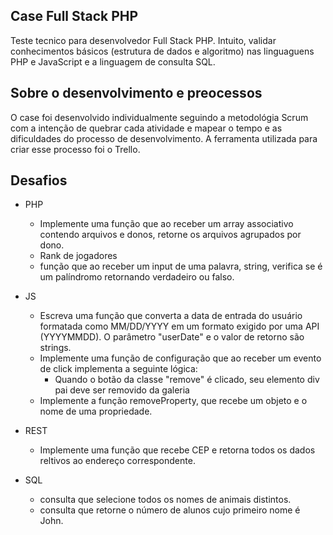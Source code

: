 ## Case Full Stack PHP

Teste tecnico para desenvolvedor Full Stack PHP. Intuito, validar conhecimentos básicos (estrutura de dados e algoritmo) nas linguaguens PHP e JavaScript 
e a linguagem de consulta SQL.

## Sobre o desenvolvimento e preocessos
O case foi desenvolvido individualmente seguindo a metodológia Scrum com a intenção de quebrar cada atividade e mapear o tempo e as dificuldades do processo de desenvolvimento. 
A ferramenta utilizada para criar esse processo foi o Trello.

## Desafios

* PHP
  * Implemente uma função que ao receber um array associativo contendo arquivos e donos, retorne os arquivos agrupados por dono. 
  * Rank de jogadores
  * função que ao receber um input de uma palavra, string, verifica se é um palíndromo retornando verdadeiro ou falso.
* JS
  * Escreva uma função que converta a data de entrada do usuário formatada como 
  MM/DD/YYYY em um formato exigido por uma API (YYYYMMDD). O parâmetro "userDate" e o valor de retorno são strings.
  * Implemente uma função de configuração que ao receber um evento de click implementa a seguinte lógica:
    * Quando o botão da classe "remove" é clicado, seu elemento div pai deve ser removido da galeria
  * Implemente a função removeProperty, que recebe um objeto e o nome de uma propriedade.

* REST
  * Implemente uma função que recebe CEP e retorna todos os dados reltivos ao endereço correspondente.

* SQL
  * consulta que selecione todos os nomes de animais distintos.
  * consulta que retorne o número de alunos cujo primeiro nome é John.
